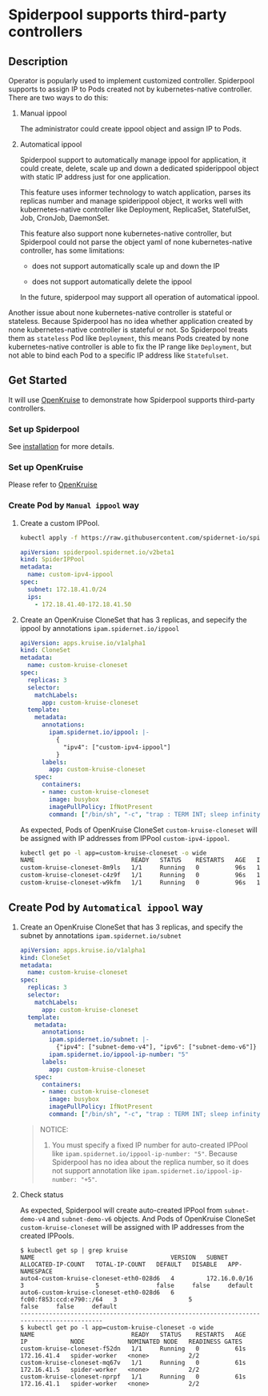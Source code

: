 # Spiderpool supports third-party controllers

## Description

Operator is popularly used to implement customized controller. Spiderpool supports to assign IP to Pods created not by kubernetes-native controller. There are two ways to do this:

1. Manual ippool

    The administrator could create ippool object and assign IP to Pods.

2. Automatical ippool

    Spiderpool support to automatically manage ippool for application, it could create, delete, scale up and down a dedicated spiderippool object with static IP address just for one application.

    This feature uses informer technology to watch application, parses its replicas number and manage spiderippool object, it works well with kubernetes-native controller like Deployment, ReplicaSet, StatefulSet, Job, CronJob, DaemonSet.

    This feature also support none kubernetes-native controller, but Spiderpool could not parse the object yaml of none kubernetes-native controller, has some limitations:

    * does not support automatically scale up and down the IP

    * does not support automatically delete the ippool

    In the future, spiderpool may support all operation of automatical ippool.

Another issue about none kubernetes-native controller is stateful or stateless. Because Spiderpool has no idea whether application created by none kubernetes-native controller is stateful or not.
So Spiderpool treats them as `stateless` Pod like `Deployment`, this means Pods created by none kubernetes-native controller is able to fix the IP range like `Deployment`, but not able to bind each Pod to a specific IP address like `Statefulset`.

## Get Started

It will use [OpenKruise](https://openkruise.io/zh/docs/) to demonstrate how Spiderpool supports third-party controllers.

### Set up Spiderpool

See [installation](./install/underlay/get-started-kind.md) for more details.

### Set up OpenKruise

Please refer to [OpenKruise](https://openkruise.io/docs/installation/)

### Create Pod by `Manual ippool` way

1. Create a custom IPPool.

    ```bash
    kubectl apply -f https://raw.githubusercontent.com/spidernet-io/spiderpool/main/docs/example/basic/custom-ipv4-ippool.yaml
    ```

    ```yaml
    apiVersion: spiderpool.spidernet.io/v2beta1
    kind: SpiderIPPool
    metadata:
      name: custom-ipv4-ippool
    spec:
      subnet: 172.18.41.0/24
      ips:
        - 172.18.41.40-172.18.41.50
    ```

2. Create an OpenKruise CloneSet that has 3 replicas, and sepecify the ippool by annotations `ipam.spidernet.io/ippool`

    ```yaml
    apiVersion: apps.kruise.io/v1alpha1
    kind: CloneSet
    metadata:
      name: custom-kruise-cloneset
    spec:
      replicas: 3
      selector:
        matchLabels:
          app: custom-kruise-cloneset
      template:
        metadata:
          annotations:
            ipam.spidernet.io/ippool: |-
              {
                "ipv4": ["custom-ipv4-ippool"]
              }
          labels:
            app: custom-kruise-cloneset
        spec:
          containers:
          - name: custom-kruise-cloneset
            image: busybox
            imagePullPolicy: IfNotPresent
            command: ["/bin/sh", "-c", "trap : TERM INT; sleep infinity & wait"]
    ```

    As expected, Pods of OpenKruise CloneSet `custom-kruise-cloneset` will be assigned with IP addresses from IPPool `custom-ipv4-ippool`.

    ```bash
    kubectl get po -l app=custom-kruise-cloneset -o wide
    NAME                           READY   STATUS    RESTARTS   AGE   IP             NODE            NOMINATED NODE   READINESS GATES
    custom-kruise-cloneset-8m9ls   1/1     Running   0          96s   172.18.41.44   spider-worker   <none>           2/2
    custom-kruise-cloneset-c4z9f   1/1     Running   0          96s   172.18.41.50   spider-worker   <none>           2/2
    custom-kruise-cloneset-w9kfm   1/1     Running   0          96s   172.18.41.46   spider-worker   <none>           2/2
    ```

## Create Pod by `Automatical ippool` way

1. Create an OpenKruise CloneSet that has 3 replicas, and specify the subnet by annotations `ipam.spidernet.io/subnet`

    ```yaml
    apiVersion: apps.kruise.io/v1alpha1
    kind: CloneSet
    metadata:
      name: custom-kruise-cloneset
    spec:
      replicas: 3
      selector:
        matchLabels:
          app: custom-kruise-cloneset
      template:
        metadata:
          annotations:
            ipam.spidernet.io/subnet: |- 
              {"ipv4": ["subnet-demo-v4"], "ipv6": ["subnet-demo-v6"]}
            ipam.spidernet.io/ippool-ip-number: "5"
          labels:
            app: custom-kruise-cloneset
        spec:
          containers:
          - name: custom-kruise-cloneset
            image: busybox
            imagePullPolicy: IfNotPresent
            command: ["/bin/sh", "-c", "trap : TERM INT; sleep infinity & wait"]
    ```

    > NOTICE:
    >
    > 1. You must specify a fixed IP number for auto-created IPPool like `ipam.spidernet.io/ippool-ip-number: "5"`.
      Because Spiderpool has no idea about the replica number, so it does not support annotation like `ipam.spidernet.io/ippool-ip-number: "+5"`.

2. Check status

    As expected, Spiderpool will create auto-created IPPool from `subnet-demo-v4` and `subnet-demo-v6` objects.
    And Pods of OpenKruise CloneSet `custom-kruise-cloneset` will be assigned with IP addresses from the created IPPools.

    ```text
    $ kubectl get sp | grep kruise
    NAME                                      VERSION   SUBNET                    ALLOCATED-IP-COUNT   TOTAL-IP-COUNT   DEFAULT   DISABLE   APP-NAMESPACE
    auto4-custom-kruise-cloneset-eth0-028d6   4         172.16.0.0/16             3                    5                false     false     default
    auto6-custom-kruise-cloneset-eth0-028d6   6         fc00:f853:ccd:e790::/64   3                    5                false     false     default
    ------------------------------------------------------------------------------------------
    $ kubectl get po -l app=custom-kruise-cloneset -o wide
    NAME                           READY   STATUS    RESTARTS   AGE   IP            NODE            NOMINATED NODE   READINESS GATES
    custom-kruise-cloneset-f52dn   1/1     Running   0          61s   172.16.41.4   spider-worker   <none>           2/2
    custom-kruise-cloneset-mq67v   1/1     Running   0          61s   172.16.41.5   spider-worker   <none>           2/2
    custom-kruise-cloneset-nprpf   1/1     Running   0          61s   172.16.41.1   spider-worker   <none>           2/2
    ```
